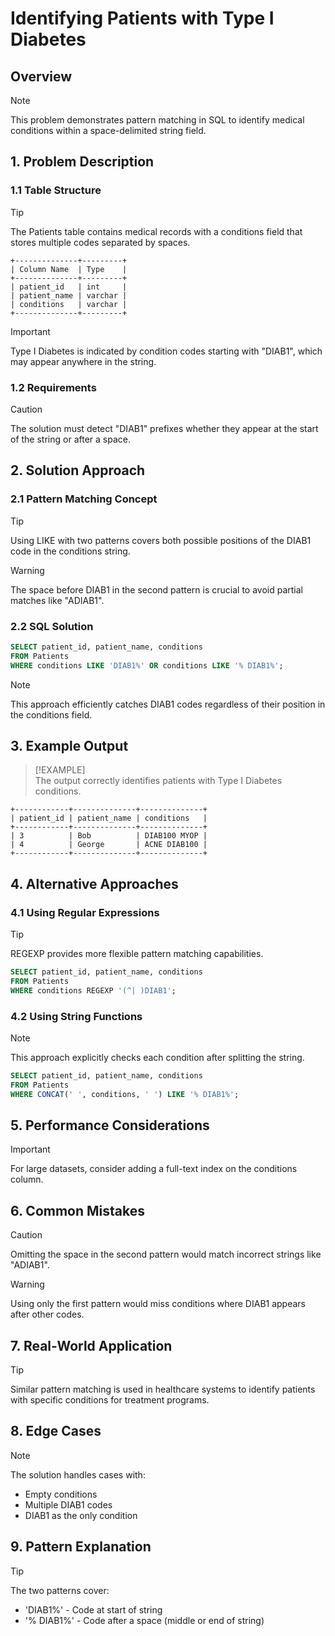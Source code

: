 # Identifying Patients with Type I Diabetes

## Overview

> [!NOTE]  
> This problem demonstrates pattern matching in SQL to identify medical conditions within a space-delimited string field.

## 1. Problem Description

### 1.1 Table Structure

> [!TIP]  
> The Patients table contains medical records with a conditions field that stores multiple codes separated by spaces.

```
+--------------+---------+
| Column Name  | Type    |
+--------------+---------+
| patient_id   | int     |
| patient_name | varchar |
| conditions   | varchar |
+--------------+---------+
```

> [!IMPORTANT]  
> Type I Diabetes is indicated by condition codes starting with "DIAB1", which may appear anywhere in the string.

### 1.2 Requirements

> [!CAUTION]  
> The solution must detect "DIAB1" prefixes whether they appear at the start of the string or after a space.

## 2. Solution Approach

### 2.1 Pattern Matching Concept

> [!TIP]  
> Using LIKE with two patterns covers both possible positions of the DIAB1 code in the conditions string.

> [!WARNING]  
> The space before DIAB1 in the second pattern is crucial to avoid partial matches like "ADIAB1".

### 2.2 SQL Solution

```sql
SELECT patient_id, patient_name, conditions
FROM Patients
WHERE conditions LIKE 'DIAB1%' OR conditions LIKE '% DIAB1%';
```

> [!NOTE]  
> This approach efficiently catches DIAB1 codes regardless of their position in the conditions field.

## 3. Example Output

> [!EXAMPLE]  
> The output correctly identifies patients with Type I Diabetes conditions.

```
+------------+--------------+--------------+
| patient_id | patient_name | conditions   |
+------------+--------------+--------------+
| 3          | Bob          | DIAB100 MYOP |
| 4          | George       | ACNE DIAB100 |
+------------+--------------+--------------+
```

## 4. Alternative Approaches

### 4.1 Using Regular Expressions

> [!TIP]  
> REGEXP provides more flexible pattern matching capabilities.

```sql
SELECT patient_id, patient_name, conditions
FROM Patients
WHERE conditions REGEXP '(^| )DIAB1';
```

### 4.2 Using String Functions

> [!NOTE]  
> This approach explicitly checks each condition after splitting the string.

```sql
SELECT patient_id, patient_name, conditions
FROM Patients
WHERE CONCAT(' ', conditions, ' ') LIKE '% DIAB1%';
```

## 5. Performance Considerations

> [!IMPORTANT]  
> For large datasets, consider adding a full-text index on the conditions column.

## 6. Common Mistakes

> [!CAUTION]  
> Omitting the space in the second pattern would match incorrect strings like "ADIAB1".

> [!WARNING]  
> Using only the first pattern would miss conditions where DIAB1 appears after other codes.

## 7. Real-World Application

> [!TIP]  
> Similar pattern matching is used in healthcare systems to identify patients with specific conditions for treatment programs.

## 8. Edge Cases

> [!NOTE]  
> The solution handles cases with:
> - Empty conditions
> - Multiple DIAB1 codes
> - DIAB1 as the only condition

## 9. Pattern Explanation

> [!TIP]  
> The two patterns cover:
> - 'DIAB1%' - Code at start of string
> - '% DIAB1%' - Code after a space (middle or end of string)
